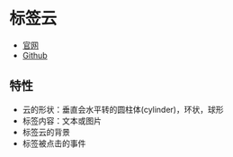 # 标签云

- [官网](http://www.goat1000.com/tagcanvas.php) 
- [Github](https://github.com/goat1000/TagCanvas)

## 特性
* 云的形状：垂直会水平转的圆柱体(cylinder)，环状，球形
* 标签内容：文本或图片
* 标签云的背景
* 标签被点击的事件